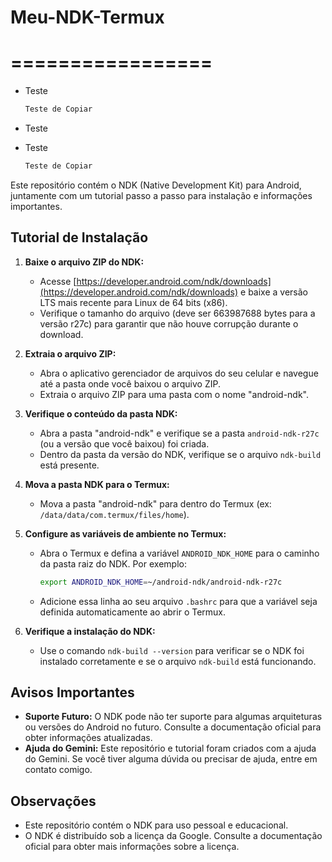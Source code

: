 
# Meu-NDK-Termux
# =================

   * Teste 
     ```bash
     Teste de Copiar
     ```
   * Teste

   * Teste 
     ```bash
     Teste de Copiar
     ```


Este repositório contém o NDK (Native Development Kit) para Android, juntamente com um tutorial passo a passo para instalação e informações importantes.

## Tutorial de Instalação

1. **Baixe o arquivo ZIP do NDK:**
   * Acesse [https://developer.android.com/ndk/downloads](https://developer.android.com/ndk/downloads) e baixe a versão LTS mais recente para Linux de 64 bits (x86).
   * Verifique o tamanho do arquivo (deve ser 663987688 bytes para a versão r27c) para garantir que não houve corrupção durante o download.

2. **Extraia o arquivo ZIP:**
   * Abra o aplicativo gerenciador de arquivos do seu celular e navegue até a pasta onde você baixou o arquivo ZIP.
   * Extraia o arquivo ZIP para uma pasta com o nome "android-ndk".

3. **Verifique o conteúdo da pasta NDK:**
   * Abra a pasta "android-ndk" e verifique se a pasta `android-ndk-r27c` (ou a versão que você baixou) foi criada.
   * Dentro da pasta da versão do NDK, verifique se o arquivo `ndk-build` está presente.

4. **Mova a pasta NDK para o Termux:**
   * Mova a pasta "android-ndk" para dentro do Termux (ex: `/data/data/com.termux/files/home`).

5. **Configure as variáveis de ambiente no Termux:**
   * Abra o Termux e defina a variável `ANDROID_NDK_HOME` para o caminho da pasta raiz do NDK. Por exemplo:
     ```bash
     export ANDROID_NDK_HOME=~/android-ndk/android-ndk-r27c
     ```
   * Adicione essa linha ao seu arquivo `.bashrc` para que a variável seja definida automaticamente ao abrir o Termux.

6. **Verifique a instalação do NDK:**
   * Use o comando `ndk-build --version` para verificar se o NDK foi instalado corretamente e se o arquivo `ndk-build` está funcionando.

## Avisos Importantes

* **Suporte Futuro:** O NDK pode não ter suporte para algumas arquiteturas ou versões do Android no futuro. Consulte a documentação oficial para obter informações atualizadas.
* **Ajuda do Gemini:** Este repositório e tutorial foram criados com a ajuda do Gemini. Se você tiver alguma dúvida ou precisar de ajuda, entre em contato comigo.

## Observações

* Este repositório contém o NDK para uso pessoal e educacional.
* O NDK é distribuído sob a licença da Google. Consulte a documentação oficial para obter mais informações sobre a licença.
